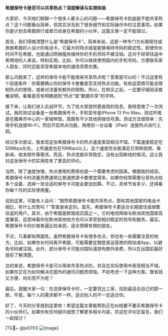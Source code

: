 **希腊保号卡是否可以共享热点？深度解读与实测体验**

大家好，今天咱们聊聊一个很多人都关心的问题——希腊保号卡到底能不能共享热点？这个问题看似简单，但其实涉及到了很多细节和实际操作中的注意事项。如果你是计划去希腊旅行或者已经身在希腊的小伙伴，这篇文章一定不能错过。

首先，我们得搞清楚什么是“希腊保号卡”。简单来说，这是一种专门为长期居住或旅居希腊的人设计的电话卡。它最大的特点就是能够保持号码的稳定性，即使你长时间不在希腊，也能通过网络服务维持你的手机号码不被注销。这对于经常往返中希两地的人来说，特别实用。比如，你可以继续使用国内的手机号码，方便联系家人朋友，同时还能享受希腊本地的通信资费优惠。

那么问题来了，这样的保号卡能不能用来共享热点呢？答案是可以的！不过这里有个前提条件：你需要确认你的保号卡套餐是否支持热点功能。有些运营商可能会限制热点的使用，或者对流量有额外的限制。所以，在购买之前，一定要仔细阅读套餐说明，看看是否有明确提到“热点”或“数据共享”的字样。

接下来，让我们进入实战环节。为了给大家提供更直观的信息，我特意做了一次测试。我的测试设备是一张希腊保号卡，手机型号是iPhone 13 Pro Max。测试环境是在雅典市中心的一家咖啡馆，周围有不少其他网络信号源。测试方法很简单：先用手机连接Wi-Fi，然后开启热点功能，再用另一台设备（iPad）连接热点进行上网。

经过多次尝试，我发现这张希腊保号卡的热点速度表现相当不错。下载速度稳定在50Mbps左右，上传速度也在10Mbps以上。这个速度完全能满足日常刷视频、看新闻、收发邮件等需求。而且，热点连接非常稳定，没有出现断线的情况。这让我对这张保号卡的实用性有了更高的评价。

当然，除了速度快慢，热点使用的费用也是一个需要考虑的因素。根据我的经验，希腊保号卡的流量资费通常比普通旅游卡要便宜得多。如果你经常需要分享热点给多个设备，选择一张合适的保号卡可能会更加划算。不过，具体节省多少，还得看你每个月的实际使用量。

说到这里，可能有人会问：“既然希腊保号卡能共享热点，那和其他国家的电话卡相比，有什么优势吗？”答案是肯定的。首先，希腊保号卡更适合长期居住或频繁往返的用户。其次，由于希腊是欧盟成员国之一，它的电信网络与欧洲其他国家高度兼容，这意味着你在欧洲其他地方也可以享受到相对稳定的信号和服务。最后，希腊保号卡的价格普遍比较亲民，适合预算有限的朋友。

不过，凡事都有两面性。虽然希腊保号卡有很多优点，但也有一些需要注意的地方。比如，如果你长时间离开希腊，可能需要定期登录运营商的网站或App，以避免号码被注销。此外，部分保号卡可能对国际漫游有额外收费，所以在出国前最好提前了解清楚。

总的来说，希腊保号卡是可以用来共享热点的，并且在实际使用中表现相当不错。如果你正在为如何解决在国外的通讯问题而烦恼，不妨考虑一下这种方案。既省钱又方便，何乐而不为呢？

最后，提醒大家一句：在选择保号卡时，一定要货比三家，找到最适合自己的那一款。毕竟，每个人的需求都不一样，适合别人的不一定适合你。

好了，今天的分享就到这里啦！希望这篇文章能帮到正在纠结要不要买希腊保号卡的小伙伴们。如果你有任何疑问或想了解更多相关内容，欢迎在评论区留言，我们一起探讨！

[TG💪+ @jx0703 ![Image](https://github.com/user-attachments/assets/dbca1d08-cadb-493c-b0ec-ad6f7a83f270)]